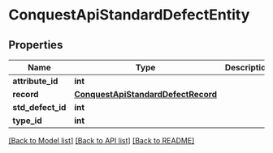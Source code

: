 # ConquestApiStandardDefectEntity

## Properties
Name | Type | Description | Notes
------------ | ------------- | ------------- | -------------
**attribute_id** | **int** |  | [optional] 
**record** | [**ConquestApiStandardDefectRecord**](ConquestApiStandardDefectRecord.md) |  | [optional] 
**std_defect_id** | **int** |  | [optional] 
**type_id** | **int** |  | [optional] 

[[Back to Model list]](../README.md#documentation-for-models) [[Back to API list]](../README.md#documentation-for-api-endpoints) [[Back to README]](../README.md)



